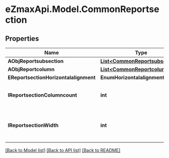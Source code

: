 
# eZmaxApi.Model.CommonReportsection

## Properties

Name | Type | Description | Notes
------------ | ------------- | ------------- | -------------
**AObjReportsubsection** | [**List&lt;CommonReportsubsection&gt;**](CommonReportsubsection.md) |  | 
**AObjReportcolumn** | [**List&lt;CommonReportcolumn&gt;**](CommonReportcolumn.md) |  | 
**EReportsectionHorizontalalignment** | **EnumHorizontalalignment** |  | 
**IReportsectionColumncount** | **int** | The number of Reportcolumns in the Reportsection | 
**IReportsectionWidth** | **int** | The combined width of all the Reportcolumns in the Reportsection | 

[[Back to Model list]](../README.md#documentation-for-models)
[[Back to API list]](../README.md#documentation-for-api-endpoints)
[[Back to README]](../README.md)

